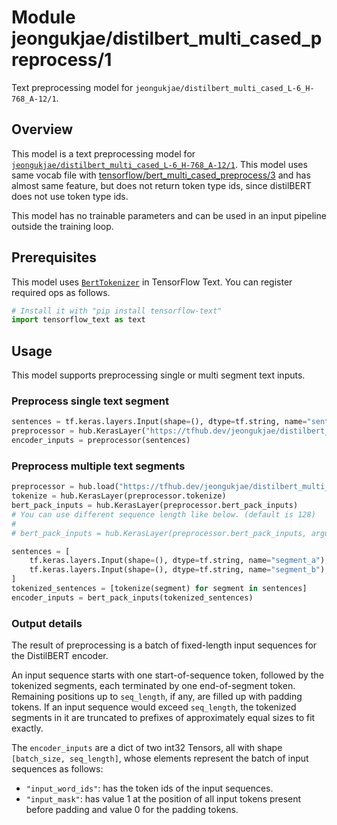 # Module jeongukjae/distilbert_multi_cased_preprocess/1

Text preprocessing model for `jeongukjae/distilbert_multi_cased_L-6_H-768_A-12/1`.

<!-- asset-path: https://storage.googleapis.com/jeongukjae-tf-models/distilbert/distilbert-base-cased-preprocess.tar.gz -->
<!-- task: text-preprocessing -->
<!-- fine-tunable: false -->
<!-- license: apache-2.0 -->
<!-- format: saved_model_2 -->
<!-- language: ar -->
<!-- language: bn -->
<!-- language: bg -->
<!-- language: ca -->
<!-- language: zh-cn -->
<!-- language: zh-tw -->
<!-- language: da -->
<!-- language: en -->
<!-- language: et -->
<!-- language: fi -->
<!-- language: fr -->
<!-- language: de -->
<!-- language: el -->
<!-- language: he -->
<!-- language: hi -->
<!-- language: id -->
<!-- language: it -->
<!-- language: ja -->
<!-- language: ko -->
<!-- language: nl -->
<!-- language: no -->
<!-- language: pl -->
<!-- language: pt -->
<!-- language: ro -->
<!-- language: ru -->
<!-- language: es -->
<!-- language: sv -->
<!-- language: ta -->
<!-- language: tr -->
<!-- language: uk -->
<!-- language: ur -->
<!-- language: vi -->

## Overview

This model is a text preprocessing model for [`jeongukjae/distilbert_multi_cased_L-6_H-768_A-12/1`](https://tfhub.dev/jeongukjae/distilbert_multi_cased_L-6_H-768_A-12/1). This model uses same vocab file with [tensorflow/bert_multi_cased_preprocess/3](https://tfhub.dev/tensorflow/bert_multi_cased_preprocess/3) and has almost same feature, but does not return token type ids, since distilBERT does not use token type ids.

This model has no trainable parameters and can be used in an input pipeline outside the training loop.

## Prerequisites

This model uses [`BertTokenizer`](https://www.tensorflow.org/text/api_docs/python/text/BertTokenizer) in TensorFlow Text. You can register required ops as follows.

```python
# Install it with "pip install tensorflow-text"
import tensorflow_text as text
```

## Usage

This model supports preprocessing single or multi segment text inputs.

### Preprocess single text segment

```python
sentences = tf.keras.layers.Input(shape=(), dtype=tf.string, name="sentences")
preprocessor = hub.KerasLayer("https://tfhub.dev/jeongukjae/distilbert_multi_cased_preprocess/1")
encoder_inputs = preprocessor(sentences)
```

### Preprocess multiple text segments

```python
preprocessor = hub.load("https://tfhub.dev/jeongukjae/distilbert_multi_cased_preprocess/1")
tokenize = hub.KerasLayer(preprocessor.tokenize)
bert_pack_inputs = hub.KerasLayer(preprocessor.bert_pack_inputs)
# You can use different sequence length like below. (default is 128)
#
# bert_pack_inputs = hub.KerasLayer(preprocessor.bert_pack_inputs, arguments=dict(seq_length=64))

sentences = [
    tf.keras.layers.Input(shape=(), dtype=tf.string, name="segment_a"),
    tf.keras.layers.Input(shape=(), dtype=tf.string, name="segment_b"),
]
tokenized_sentences = [tokenize(segment) for segment in sentences]
encoder_inputs = bert_pack_inputs(tokenized_sentences)
```

### Output details

The result of preprocessing is a batch of fixed-length input sequences for the DistilBERT encoder.

An input sequence starts with one start-of-sequence token, followed by the tokenized segments, each terminated by one end-of-segment token. Remaining positions up to `seq_length`, if any, are filled up with padding tokens. If an input sequence would exceed `seq_length`, the tokenized segments in it are truncated to prefixes of approximately equal sizes to fit exactly.

The `encoder_inputs` are a dict of two int32 Tensors, all with shape `[batch_size, seq_length]`, whose elements represent the batch of input sequences as follows:

* `"input_word_ids"`: has the token ids of the input sequences.
* `"input_mask"`: has value 1 at the position of all input tokens present before padding and value 0 for the padding tokens.
